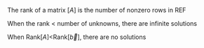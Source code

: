 The rank of a matrix $[A]$ is the number of nonzero rows in REF

When the rank $<$ number of unknowns, there are infinite solutions

When Rank$[A]<$Rank$[\vec{b}]$, there are no solutions